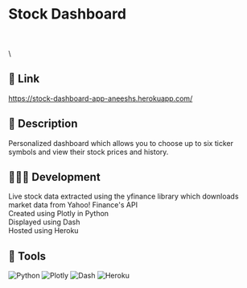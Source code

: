 # **Stock Dashboard**
\
\
\\
## 🔗 Link 
https://stock-dashboard-app-aneeshs.herokuapp.com/

## 📜 Description
Personalized dashboard which allows you to choose up to six ticker symbols and view their stock prices and history.

## 🧑🏽‍💻 Development
Live stock data extracted using the yfinance library which downloads market data from Yahoo! Finance's API\
Created using Plotly in Python\
Displayed using Dash\
Hosted using Heroku

## 🔨 Tools
![Python](https://img.shields.io/badge/python-3670A0?style=for-the-badge&logo=python&logoColor=ffdd54)
![Plotly](https://img.shields.io/badge/Plotly-%233F4F75.svg?style=for-the-badge&logo=plotly&logoColor=white)
![Dash](https://img.shields.io/badge/dash-008DE4?style=for-the-badge&logo=dash&logoColor=white)
![Heroku](https://img.shields.io/badge/heroku-%23430098.svg?style=for-the-badge&logo=heroku&logoColor=white)


